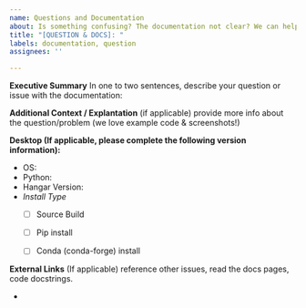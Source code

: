```yaml
---
name: Questions and Documentation
about: Is something confusing? The documentation not clear? We can help
title: "[QUESTION & DOCS]: "
labels: documentation, question
assignees: ''

---
```


**Executive Summary**
In one to two sentences, describe your question or issue with the documentation:



**Additional Context / Explantation**
(if applicable) provide more info about the question/problem (we love example code & screenshots!)



**Desktop (If applicable, please complete the following version information):**

 - OS:
 - Python:
 - Hangar Version:
  - _Install Type_
    <!--- fill in the space between `[ ]` with and `x` (ie. `[x]`) --->
    <!--- For Source Build, include commit hash if possible --->
    - [ ] Source Build
    - [ ] Pip install
    - [ ] Conda (conda-forge) install


**External Links**
(If applicable) reference other issues, read the docs pages, code docstrings.

  -
  <!--- insert more `bullets` as needed --->
